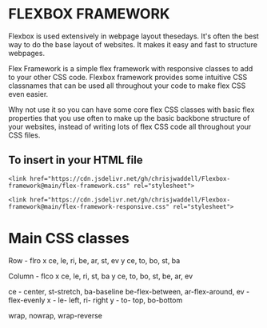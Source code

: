 # FLEXBOX FRAMEWORK

Flexbox is used extensively in webpage layout thesedays. It's often the best way to do the base layout of websites. It makes it easy and fast to structure webpages.

Flex Framework is a simple flex framework with responsive classes to add to your other CSS code. Flexbox framework provides some intuitive CSS classnames that can be used all throughout your code to make flex CSS even easier.

Why not use it so you can have some core flex CSS classes with basic flex properties that you use often to make up the basic backbone structure of your websites, instead of writing lots of flex CSS code all throughout your CSS files.



## To insert in your HTML file

`<link href="https://cdn.jsdelivr.net/gh/chrisjwaddell/Flexbox-framework@main/flex-framework.css" rel="stylesheet">`

`<link href="https://cdn.jsdelivr.net/gh/chrisjwaddell/Flexbox-framework@main/flex-framework-responsive.css" rel="stylesheet">`




# Main CSS classes

Row - flro
x 	ce, le, ri, be, ar, st, ev
y 	ce, to, bo, st, ba

Column - flco
x 	ce, le, ri, st, ba
y 	ce, to, bo, st, be, ar, ev

ce - center, st-stretch, ba-baseline
be-flex-between, ar-flex-around, ev - flex-evenly
x - le- left, ri- right
y - to- top, bo-bottom

wrap, nowrap, wrap-reverse





